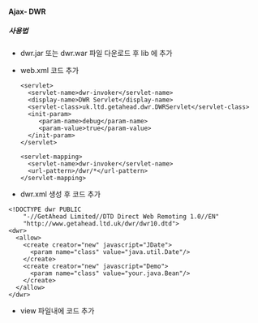 #### Ajax- DWR 

##### 사용법

- dwr.jar 또는 dwr.war 파일 다운로드 후 lib 에 추가

- web.xml 코드 추가

  ```
  <servlet>
    <servlet-name>dwr-invoker</servlet-name>
    <display-name>DWR Servlet</display-name>
    <servlet-class>uk.ltd.getahead.dwr.DWRServlet</servlet-class>
    <init-param>
       <param-name>debug</param-name>
       <param-value>true</param-value>
    </init-param>
  </servlet>
  
  <servlet-mapping>
    <servlet-name>dwr-invoker</servlet-name>
    <url-pattern>/dwr/*</url-pattern>
  </servlet-mapping>
  ```

- dwr.xml 생성 후 코드 추가

```
<!DOCTYPE dwr PUBLIC
    "-//GetAhead Limited//DTD Direct Web Remoting 1.0//EN"
    "http://www.getahead.ltd.uk/dwr/dwr10.dtd">
<dwr>
  <allow>
    <create creator="new" javascript="JDate">
      <param name="class" value="java.util.Date"/>
    </create>
    <create creator="new" javascript="Demo">
      <param name="class" value="your.java.Bean"/>
    </create>
  </allow>
</dwr>
```

- view 파일내에 코드 추가

  <script src='/[YOUR-WEBAPP]/dwr/interface/[YOUR-SCRIPT].js'></script>         <script src='/[YOUR-WEBAPP]/dwr/engine.js'></script>

